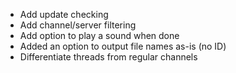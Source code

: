 * Add update checking
* Add channel/server filtering
* Add option to play a sound when done
* Added an option to output file names as-is (no ID)
* Differentiate threads from regular channels